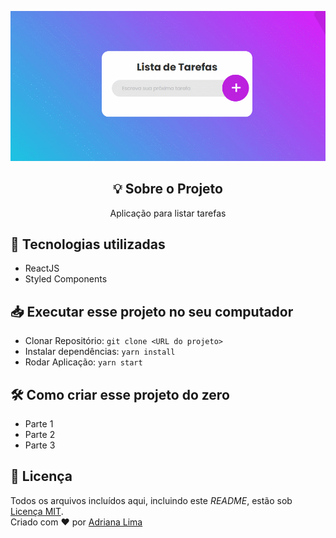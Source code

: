 <p align="center">
  <img src="readme/screen.gif"/>
</p>

<div align="center">
  <h2 align="center"> 💡 Sobre o Projeto </h2>
   Aplicação para listar tarefas<br>
</div>

## 🚀 Tecnologias utilizadas

- ReactJS
- Styled Components


## 📥 Executar esse projeto no seu computador

- Clonar Repositório: `git clone <URL do projeto>`
- Instalar dependências: `yarn install`
- Rodar Aplicação: `yarn start`

## 🛠 Como criar esse projeto do zero
- Parte 1
- Parte 2
- Parte 3


## 📕 Licença

Todos os arquivos incluídos aqui, incluindo este _README_, estão sob [Licença MIT](./LICENSE).<br>
Criado com ❤ por [Adriana Lima](https://github.com/dxwebster)
